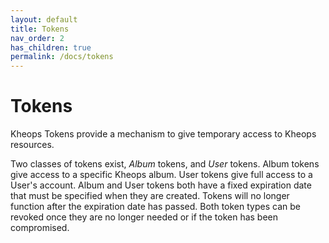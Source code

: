 ```yaml
---
layout: default
title: Tokens
nav_order: 2
has_children: true
permalink: /docs/tokens
---
```


# Tokens

Kheops Tokens provide a mechanism to give temporary access to Kheops resources.

Two classes of tokens exist, *Album* tokens, and *User* tokens. Album tokens give access to a specific Kheops album. User tokens give full access to a User's account. Album and User tokens both have a fixed expiration date that must be specified when they are created. Tokens will no longer function after the expiration date has passed. Both token types can be revoked once they are no longer needed or if the token has been compromised.
